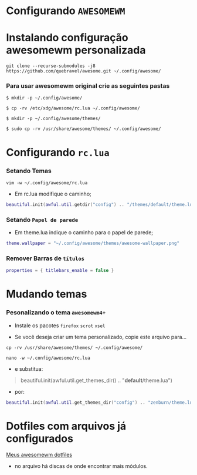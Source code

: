 # Configurando  `AWESOMEWM`

# Instalando configuração awesomewm personalizada

```shell
git clone --recurse-submodules -j8 https://github.com/quebravel/awesome.git ~/.config/awesome/
```

### Para usar awesomewm original crie as seguintes pastas
```shell
$ mkdir -p ~/.config/awesome/
```
```shell
$ cp -rv /etc/xdg/awesome/rc.lua ~/.config/awesome/
```
```shell
$ mkdir -p ~/.config/awesome/themes/
```
```shell
$ sudo cp -rv /usr/share/awesome/themes/ ~/.config/awesome/
```
# Configurando `rc.lua`
### Setando Temas 

```shell
vim -w ~/.config/awesome/rc.lua
```

- Em rc.lua modifique o caminho;  

```lua
beautiful.init(awful.util.getdir("config") .. "/themes/default/theme.lua")  
```

### Setando `Papel de parede`  
- Em theme.lua indique o caminho para o papel de parede;  

```lua
theme.wallpaper = "~/.config/awesome/themes/awesome-wallpaper.png"  
```
### Remover Barras de `títulos`
```lua
properties = { titlebars_enable = false }
```

# Mudando temas
### Pesonalizando o tema `awesomewm4+`  

- Instale os pacotes  `firefox` `scrot`  `xsel`  

- Se você deseja criar um tema personalizado, copie este arquivo para...  

```shell
cp -rv /usr/share/awesome/themes/ ~/.config/awesome/  
```
```shell
nano -w ~/.config/awesome/rc.lua
```

- e substitua:

> beautiful.init(awful.util.get_themes_dir() .. "**default**/theme.lua")

- por:  

```lua
beautiful.init(awful.util.get_themes_dir("config") .. "zenburn/theme.lua")
```
# Dotfiles com arquivos já configurados

[Meus awesomewm dotfiles](https://github.com/quebravel/awesome)
- no arquivo há discas de onde encontrar mais módulos. 

